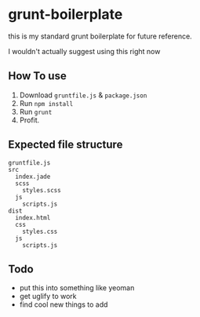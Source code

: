 # grunt-boilerplate
this is my standard grunt boilerplate for future reference.

I wouldn't actually suggest using this right now

## How To use
1. Download `gruntfile.js` & `package.json`
2. Run `npm install`
3. Run `grunt`
4. Profit.

## Expected file structure
```
gruntfile.js
src
  index.jade
  scss
    styles.scss
  js
    scripts.js
dist
  index.html
  css
    styles.css
  js
    scripts.js
```



## Todo
* put this into something like yeoman
* get uglify to work
* find cool new things to add

